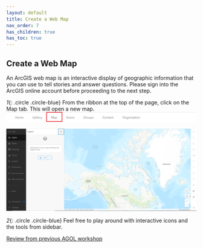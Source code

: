 ```yaml
---
layout: default
title: Create a Web Map
nav_order: 7
has_children: true
has_toc: true
---
```

## Create a Web Map

An ArcGIS web map is an interactive display of geographic information that you can use to tell stories and answer questions. Please sign into the ArcGIS online account before proceeding to the next step.

*1*{: .circle .circle-blue} From the ribbon at the top of the page, click on the Map tab. This will open a new map.
![click_on_ribbon](images/click_on_ribbon.png)

![map_view](images/Map.png)

*2*{: .circle .circle-blue} Feel free to play around with interactive icons and the tools from sidebar. 

[Review from previous AGOL workshop](https://ubc-library-rc.github.io/intro-AGOL/content/create-a-web-map.html)












